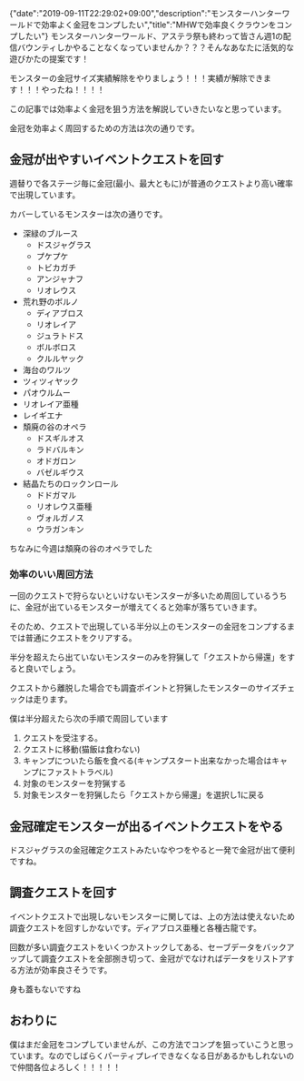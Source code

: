 {"date":"2019-09-11T22:29:02+09:00","description":"モンスターハンターワールドで効率よく金冠をコンプしたい","title":"MHWで効率良くクラウンをコンプしたい"}
モンスターハンターワールド、アステラ祭も終わって皆さん週1の配信バウンティしかやることなくなっていませんか？？？そんなあなたに活気的な遊びかたの提案です！

モンスターの金冠サイズ実績解除をやりましょう！！！実績が解除できます！！！やったね！！！！

この記事では効率よく金冠を狙う方法を解説していきたいなと思っています。

金冠を効率よく周回するための方法は次の通りです。

## 金冠が出やすいイベントクエストを回す

週替りで各ステージ毎に金冠(最小、最大ともに)が普通のクエストより高い確率で出現しています。

カバーしているモンスターは次の通りです。

- 深緑のブルース
  - ドスジャグラス
  - プケプケ
  - トビカガチ
  - アンジャナフ
  - リオレウス
- 荒れ野のボルノ
  - ディアブロス
  - リオレイア
  - ジュラトドス
  - ボルボロス
  - クルルヤック
-  海台のワルツ
  - ツィツィヤック
  - パオウルムー
  - リオレイア亜種
  - レイギエナ
- 頽廃の谷のオペラ
  - ドスギルオス
  - ラドバルキン
  - オドガロン
  - バゼルギウス
- 結晶たちのロックンロール
  - ドドガマル
  - リオレウス亜種
  - ヴォルガノス
  - ウラガンキン

ちなみに今週は頽廃の谷のオペラでした

### 効率のいい周回方法

一回のクエストで狩らないといけないモンスターが多いため周回しているうちに、金冠が出ているモンスターが増えてくると効率が落ちていきます。

そのため、クエストで出現している半分以上のモンスターの金冠をコンプするまでは普通にクエストをクリアする。

半分を超えたら出ていないモンスターのみを狩猟して「クエストから帰還」をすると良いでしょう。

クエストから離脱した場合でも調査ポイントと狩猟したモンスターのサイズチェックは走ります。

僕は半分超えたら次の手順で周回しています

1. クエストを受注する。
2. クエストに移動(猫飯は食わない)
3. キャンプについたら飯を食べる(キャンプスタート出来なかった場合はキャンプにファストトラベル)
4. 対象のモンスターを狩猟する
5. 対象モンスターを狩猟したら「クエストから帰還」を選択し1に戻る

## 金冠確定モンスターが出るイベントクエストをやる

ドスジャグラスの金冠確定クエストみたいなやつをやると一発で金冠が出て便利ですね。

## 調査クエストを回す

イベントクエストで出現しないモンスターに関しては、上の方法は使えないため調査クエストを回すしかないです。ディアブロス亜種と各種古龍です。

回数が多い調査クエストをいくつかストックしてある、セーブデータをバックアップして調査クエストを全部捌き切って、金冠がでなければデータをリストアする方法が効率良さそうです。

身も蓋もないですね

##  おわりに

僕はまだ金冠をコンプしていませんが、この方法でコンプを狙っていこうと思っています。なのでしばらくパーティプレイできなくなる日があるかもしれないので仲間各位よろしく！！！！！
